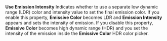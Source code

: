 <tr>
<td><strong>Use Emission Intensity</strong></td>
<td>Indicates whether to use a separate low dynamic range (LDR) color and intensity value to set the final emission color. If you enable this property, <strong>Emissive Color</strong> becomes LDR and <strong>Emission Intensity</strong> appears and sets the intensity of emission. If you disable this property, <strong>Emissive Color</strong> becomes high dynamic range (HDR) and you set the intensity of the emission inside the <strong>Emissive Color</strong> HDR color picker.</td>
</tr>
